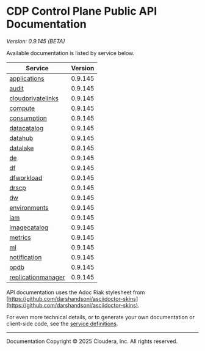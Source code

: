 # CDP Control Plane Public API Documentation

*Version: 0.9.145 (BETA)*

Available documentation is listed by service below.

| Service | Version |
| --- | --- |
| [applications](./applications/index.html) | 0.9.145 |
| [audit](./audit/index.html) | 0.9.145 |
| [cloudprivatelinks](./cloudprivatelinks/index.html) | 0.9.145 |
| [compute](./compute/index.html) | 0.9.145 |
| [consumption](./consumption/index.html) | 0.9.145 |
| [datacatalog](./datacatalog/index.html) | 0.9.145 |
| [datahub](./datahub/index.html) | 0.9.145 |
| [datalake](./datalake/index.html) | 0.9.145 |
| [de](./de/index.html) | 0.9.145 |
| [df](./df/index.html) | 0.9.145 |
| [dfworkload](./dfworkload/index.html) | 0.9.145 |
| [drscp](./drscp/index.html) | 0.9.145 |
| [dw](./dw/index.html) | 0.9.145 |
| [environments](./environments/index.html) | 0.9.145 |
| [iam](./iam/index.html) | 0.9.145 |
| [imagecatalog](./imagecatalog/index.html) | 0.9.145 |
| [metrics](./metrics/index.html) | 0.9.145 |
| [ml](./ml/index.html) | 0.9.145 |
| [notification](./notification/index.html) | 0.9.145 |
| [opdb](./opdb/index.html) | 0.9.145 |
| [replicationmanager](./replicationmanager/index.html) | 0.9.145 |

API documentation uses the Adoc Riak stylesheet from
[https://github.com/darshandsoni/asciidoctor-skins](https://github.com/darshandsoni/asciidoctor-skins).

For even more technical details, or to generate your own documentation or client-side code, see the
[service definitions](swagger/).

----

Documentation Copyright © 2025 Cloudera, Inc. All rights reserved.

